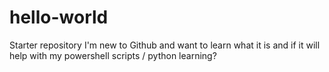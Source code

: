 # hello-world
Starter repository
I'm new to Github and want to learn what it is and if it will help with my powershell scripts / python learning?
